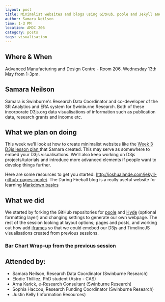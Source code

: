 ```yaml
---
layout: post
title: Minimalist websites and blogs using GitHub, poole and Jekyll and more D3js
author: Samara Neilson
time: 1-3 PM
location: AMDC 206
category: posts
tags: visualisation
---
```


## Where & When

Advanced Manufacturing and Design Centre - Room 206. Wednesday 13th May from 1-3pm.

## Samara Neilson

Samara is Swinburne's Research Data Coordinator and co-developer of the SR Analytics and ERA system for Swinburne Research. Both of these incorporate D3js.org data visualisations of information such as publication data, research grants and income etc.

## What we plan on doing 

This week we'll look at how to create minimalist websites like the <a href="http://evilangelpixie.github.io/d3js/">Week 3 D3js lesson plan </a> that Samara created. This may serve as somewhere to embed your D3js visualisations. We'll also keep working on D3js projects/tutorials and introduce more advanced elements if people want to develop things further.

Here are some resources to get you started: <a href="http://joshualande.com/jekyll-github-pages-poole/">http://joshualande.com/jekyll-github-pages-poole/</a>. The Daring Fireball blog is a really useful website for learning <a href="http://daringfireball.net/projects/markdown/syntax#html">Markdown basics</a>
## What we did

We started by forking the GitHub repositories for <a href="https://github.com/poole/poole"> poole</a> and <a href="https://github.com/poole/hyde">Hyde</a> (optional formatting layer) and changing settings to generate our own webpage. The rest of the session looking at layout options; pages and posts, and working out how add <a href="http://en.wikipedia.org/wiki/IFrame">iframes</a> so that we could emebed our D3js and TimelineJS visualisations created from previous sessions.

### Bar Chart Wrap-up from the previous session

## Attended by:

<ul>
<li>Samara Neilson, Research Data Coordinator (Swinburne Research)   </li>
<li>Elodie Thilliez, PhD student (Astro - CAS)   </li>
<li>Arna Karick, e-Research Consultant (Swinburne Research)   </li>
<li>Sophia Haccou, Research Funding Coordinator (Swinburne Research)   </li>
<li>Justin Kelly (Information Resources)  </li>
</ul>



